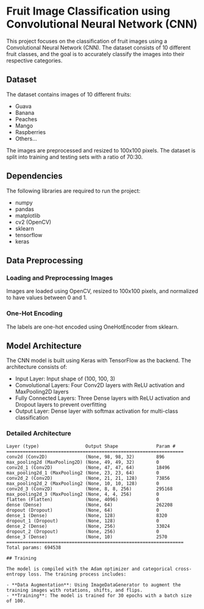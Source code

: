# Fruit Image Classification using Convolutional Neural Network (CNN)

This project focuses on the classification of fruit images using a Convolutional Neural Network (CNN). The dataset consists of 10 different fruit classes, and the goal is to accurately classify the images into their respective categories.

## Dataset

The dataset contains images of 10 different fruits:

- Guava
- Banana
- Peaches
- Mango
- Raspberries
- Others...

The images are preprocessed and resized to 100x100 pixels. The dataset is split into training and testing sets with a ratio of 70:30.

## Dependencies

The following libraries are required to run the project:

- numpy
- pandas
- matplotlib
- cv2 (OpenCV)
- sklearn
- tensorflow
- keras

## Data Preprocessing

### Loading and Preprocessing Images

Images are loaded using OpenCV, resized to 100x100 pixels, and normalized to have values between 0 and 1.

### One-Hot Encoding

The labels are one-hot encoded using OneHotEncoder from sklearn.

## Model Architecture

The CNN model is built using Keras with TensorFlow as the backend. The architecture consists of:

- Input Layer: Input shape of (100, 100, 3)
- Convolutional Layers: Four Conv2D layers with ReLU activation and MaxPooling2D layers
- Fully Connected Layers: Three Dense layers with ReLU activation and Dropout layers to prevent overfitting
- Output Layer: Dense layer with softmax activation for multi-class classification

### Detailed Architecture

```plaintext
Layer (type)                 Output Shape              Param #   
=================================================================
conv2d (Conv2D)              (None, 98, 98, 32)        896       
max_pooling2d (MaxPooling2D) (None, 49, 49, 32)        0         
conv2d_1 (Conv2D)            (None, 47, 47, 64)        18496     
max_pooling2d_1 (MaxPooling2 (None, 23, 23, 64)        0         
conv2d_2 (Conv2D)            (None, 21, 21, 128)       73856     
max_pooling2d_2 (MaxPooling2 (None, 10, 10, 128)       0         
conv2d_3 (Conv2D)            (None, 8, 8, 256)         295168    
max_pooling2d_3 (MaxPooling2 (None, 4, 4, 256)         0         
flatten (Flatten)            (None, 4096)              0         
dense (Dense)                (None, 64)                262208    
dropout (Dropout)            (None, 64)                0         
dense_1 (Dense)              (None, 128)               8320      
dropout_1 (Dropout)          (None, 128)               0         
dense_2 (Dense)              (None, 256)               33024     
dropout_2 (Dropout)          (None, 256)               0         
dense_3 (Dense)              (None, 10)                2570      
=================================================================
Total params: 694538

## Training

The model is compiled with the Adam optimizer and categorical cross-entropy loss. The training process includes:

- **Data Augmentation**: Using ImageDataGenerator to augment the training images with rotations, shifts, and flips.
- **Training**: The model is trained for 30 epochs with a batch size of 100.

